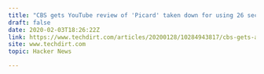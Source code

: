 ```yaml
---
title: "CBS gets YouTube review of 'Picard' taken down for using 26 seconds"
draft: false
date: 2020-02-03T18:26:22Z
link: https://www.techdirt.com/articles/20200128/10284943817/cbs-gets-angry-joes-youtube-review-picard-taken-down-using-26-seconds-shows-trailer.shtml?utm_medium=RSS&utm_source=hune
site: www.techdirt.com
topic: Hacker News  

---
```

